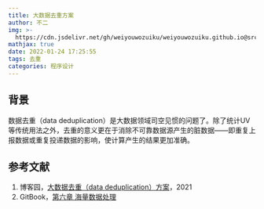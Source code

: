 ```yaml
---
title: 大数据去重方案
author: 不二
img: >-
  https://cdn.jsdelivr.net/gh/weiyouwozuiku/weiyouwozuiku.github.io@src/source/_posts/PageImg/程序设计/大数据去重方案.jpeg
mathjax: true
date: 2022-01-24 17:25:55
tags: 去重
categories: 程序设计
---
```


## 背景

数据去重（data deduplication）是大数据领域司空见惯的问题了。除了统计UV等传统用法之外，去重的意义更在于消除不可靠数据源产生的脏数据——即重复上报数据或重复投递数据的影响，使计算产生的结果更加准确。

## 参考文献

1. 博客园，[大数据去重（data deduplication）方案](https://www.cnblogs.com/luxiaoxun/p/14392375.html)，2021
1. GitBook，[第六章 海量数据处理](https://wizardforcel.gitbooks.io/the-art-of-programming-by-july/content/ch6.html)
